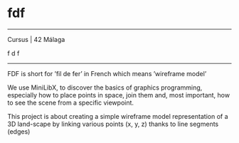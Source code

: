# fdf

_____________________________________
 Cursus | 42 Málaga
 
   f   d   f
_____________________________________

FDF is short for ’fil de fer’ in French which means ’wireframe model’

We use MiniLibX, to discover the basics of graphics programming, especially how to place points in space, join them
and, most important, how to see the scene from a specific viewpoint.

This project is about creating a simple wireframe model representation of a 3D land-scape by linking various points (x, y, z) thanks to line segments (edges)


